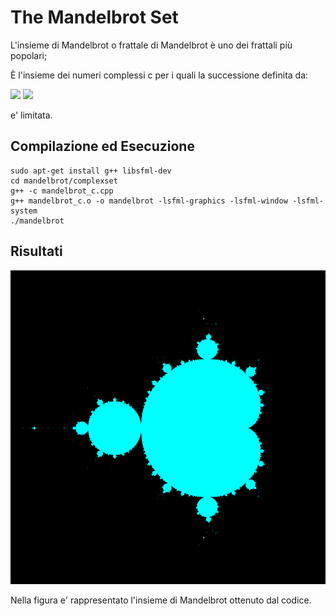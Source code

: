 # The Mandelbrot Set

L'insieme di Mandelbrot o frattale di Mandelbrot è uno dei frattali più popolari;

È l'insieme dei numeri complessi c per i quali la successione definita da: 

<img src="https://render.githubusercontent.com/render/math?math=z_0 = 0">
<img src="https://render.githubusercontent.com/render/math?math=z_{n %2B 1}=z_n^2 %2B c">

e' limitata.

## Compilazione ed Esecuzione
```
sudo apt-get install g++ libsfml-dev
cd mandelbrot/complexset
g++ -c mandelbrot_c.cpp
g++ mandelbrot_c.o -o mandelbrot -lsfml-graphics -lsfml-window -lsfml-system
./mandelbrot
```
## Risultati
![complexset](https://github.com/samuelelanzi/mandelbrot/blob/main/complexset/images/mandelbrot_set.png)

Nella figura e' rappresentato l'insieme di Mandelbrot ottenuto dal codice.
